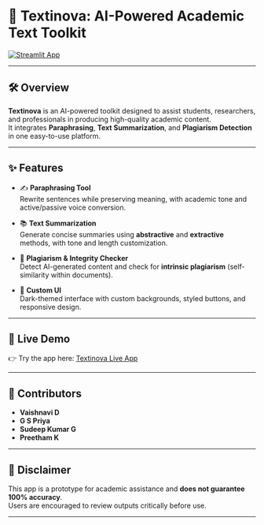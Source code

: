 # 📘 Textinova: AI-Powered Academic Text Toolkit  

[![Streamlit App](https://img.shields.io/badge/🚀%20Live%20App-Open%20in%20Streamlit-blue?style=for-the-badge)](https://your-app-link.streamlit.app)

---

## 🛠 Overview  
**Textinova** is an AI-powered toolkit designed to assist students, researchers, and professionals in producing high-quality academic content.  
It integrates **Paraphrasing**, **Text Summarization**, and **Plagiarism Detection** in one easy-to-use platform.

---

## ✨ Features  

- ✍️ **Paraphrasing Tool**  
  Rewrite sentences while preserving meaning, with academic tone and active/passive voice conversion.  

- 📚 **Text Summarization**  
  Generate concise summaries using **abstractive** and **extractive** methods, with tone and length customization.  

- 🔎 **Plagiarism & Integrity Checker**  
  Detect AI-generated content and check for **intrinsic plagiarism** (self-similarity within documents).  

- 🎨 **Custom UI**  
  Dark-themed interface with custom backgrounds, styled buttons, and responsive design.

---

## 🚀 Live Demo  

👉 Try the app here: [Textinova Live App](https://your-app-link.streamlit.app)  

---

## 👥 Contributors  

- **Vaishnavi D**  
- **G S Priya**  
- **Sudeep Kumar G**  
- **Preetham K**  

---

## 📝 Disclaimer  
This app is a prototype for academic assistance and **does not guarantee 100% accuracy**.  
Users are encouraged to review outputs critically before use.  

---